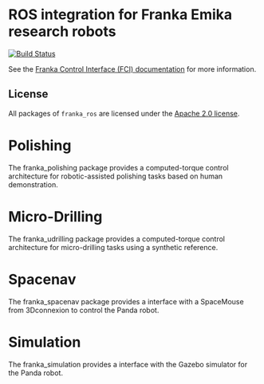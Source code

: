 # ROS integration for Franka Emika research robots

[![Build Status][travis-status]][travis]

See the [Franka Control Interface (FCI) documentation][fci-docs] for more information.

## License

All packages of `franka_ros` are licensed under the [Apache 2.0 license][apache-2.0].

[apache-2.0]: https://www.apache.org/licenses/LICENSE-2.0.html
[fci-docs]: https://frankaemika.github.io/docs
[travis-status]: https://travis-ci.org/frankaemika/franka_ros.svg?branch=kinetic-devel
[travis]: https://travis-ci.org/frankaemika/franka_ros


# Polishing
The franka_polishing package provides a computed-torque control architecture for robotic-assisted polishing tasks based on human demonstration.

# Micro-Drilling
The franka_udrilling package provides a computed-torque control architecture for micro-drilling tasks using a synthetic reference.

# Spacenav
The franka_spacenav package provides a interface with a SpaceMouse from 3Dconnexion to control the Panda robot.

# Simulation
The franka_simulation provides a interface with the Gazebo simulator for the Panda robot. 
